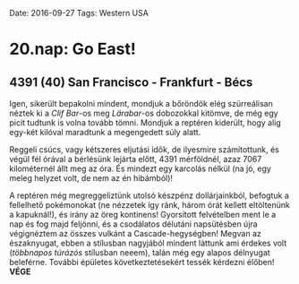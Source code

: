 Date: 2016-09-27
Tags: Western USA

# 20.nap: Go East!

## 4391 (40) San Francisco - Frankfurt - Bécs

Igen, sikerült bepakolni mindent, mondjuk a bőröndök elég szürreálisan néztek ki a *Clif Bar*-os meg *Lärabar*-os dobozokkal kitömve, de még egy picit tudtunk is volna tovább tömni. Mondjuk a reptéren kiderült, hogy alig egy-két kilóval maradtunk a megengedett súly alatt.

Reggeli csúcs, vagy kétszeres eljutási idők, de ilyesmire számítottunk, és végül fél órával a bérlésünk lejárta előtt, 4391 mérföldnél, azaz 7067 kilométernél állt meg az óra. És mindezt egy karcolás nélkül (na jó, egy meleg helyzet volt, de nem az én hibámból)!

A reptéren még megreggeliztünk utolsó készpénz dollárjainkból, befogtuk a fellelhető pokémonokat (ne nézzetek így ránk, három órát kellett eltöltenünk a kapuknál!), és irány az öreg kontinens! Gyorsított felvételben ment le a nap és fog majd feljönni, és a csodálatos délutáni napsütésben újra végignéztem az összes vulkánt a Cascade-hegységben! Megvan az északnyugat, ebben a stílusban nagyjából mindent láttunk ami érdekes volt (*többnapos túrázós* stílusban neeem), talán még egy alapos délnyugat beleférne. További épületes következtetésekért tessék kérdezni élőben! **VÉGE**
